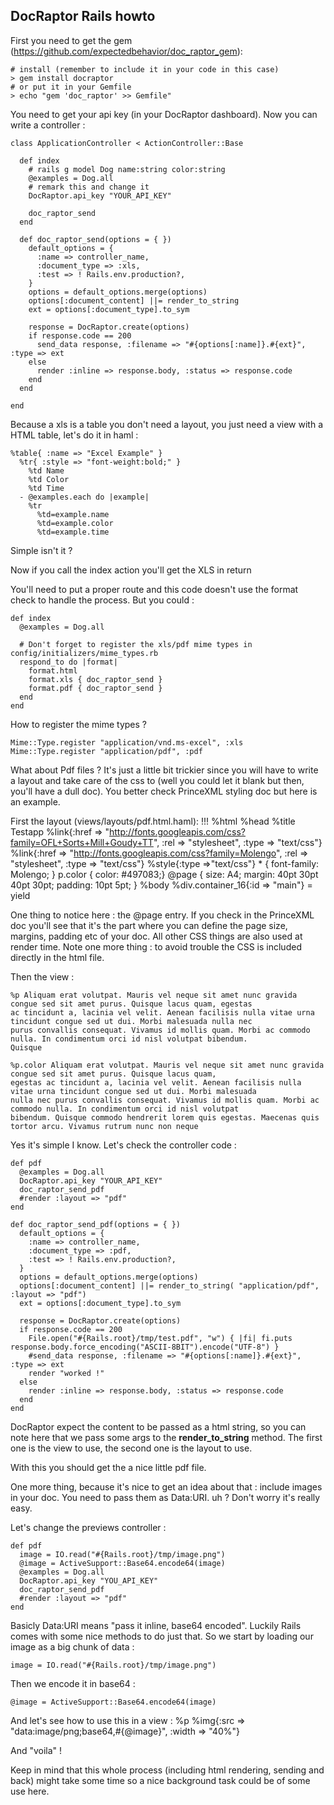 ## DocRaptor Rails howto

First you need to get the gem (https://github.com/expectedbehavior/doc_raptor_gem):

    # install (remember to include it in your code in this case)
    > gem install docraptor
    # or put it in your Gemfile
    > echo "gem 'doc_raptor' >> Gemfile"

You need to get your api key (in your DocRaptor dashboard). Now you can write a controller :

    class ApplicationController < ActionController::Base

      def index
        # rails g model Dog name:string color:string
        @examples = Dog.all
        # remark this and change it
        DocRaptor.api_key "YOUR_API_KEY"
  
        doc_raptor_send
      end

      def doc_raptor_send(options = { })
        default_options = {
          :name => controller_name,
          :document_type => :xls,
          :test => ! Rails.env.production?,
        }
        options = default_options.merge(options)
        options[:document_content] ||= render_to_string
        ext = options[:document_type].to_sym
  
        response = DocRaptor.create(options)
        if response.code == 200
          send_data response, :filename => "#{options[:name]}.#{ext}", :type => ext
        else
          render :inline => response.body, :status => response.code
        end
      end

    end

Because a xls is a table you don't need a layout, you just need a view with a HTML table, let's do it in haml :

    %table{ :name => "Excel Example" }
      %tr{ :style => "font-weight:bold;" }
        %td Name
        %td Color
        %td Time
      - @examples.each do |example|
        %tr
          %td=example.name
          %td=example.color
          %td=example.time

Simple isn't it ?

Now if you call the index action you'll get the XLS in return

You'll need to put a proper route and this code doesn't use the format check to handle the process. But you could :

    def index
      @examples = Dog.all
  
      # Don't forget to register the xls/pdf mime types in config/initializers/mime_types.rb
      respond_to do |format|
        format.html
        format.xls { doc_raptor_send }
        format.pdf { doc_raptor_send }
      end
    end

How to register the mime types ?

    Mime::Type.register "application/vnd.ms-excel", :xls
    Mime::Type.register "application/pdf", :pdf


What about Pdf files ? It's just a little bit trickier since you will have to write a layout and take care of the css to (well you could let it blank but then, you'll have a dull doc). You better check PrinceXML styling doc but here is an example.

First the layout (views/layouts/pdf.html.haml):
    !!!
    %html
      %head
        %title Testapp
        %link{:href => "http://fonts.googleapis.com/css?family=OFL+Sorts+Mill+Goudy+TT", :rel => "stylesheet", :type => "text/css"}
        %link{:href => "http://fonts.googleapis.com/css?family=Molengo", :rel => "stylesheet", :type => "text/css"}
        %style{:type =>"text/css"}
          * { font-family: Molengo; }
          p.color { color: #497083;}
          @page {
          size: A4;
          margin: 40pt 30pt 40pt 30pt;
          padding: 10pt 5pt; }
      %body
        %div.container_16{:id => "main"}
          = yield

One thing to notice here : the @page entry. If you check in the PrinceXML doc you'll see that it's the part where you can define the page size, margins, padding etc of your doc. All other CSS things are also used at render time. Note one more thing : to avoid trouble the CSS is included directly in the html file.

Then the view :

    %p Aliquam erat volutpat. Mauris vel neque sit amet nunc gravida congue sed sit amet purus. Quisque lacus quam, egestas 
    ac tincidunt a, lacinia vel velit. Aenean facilisis nulla vitae urna tincidunt congue sed ut dui. Morbi malesuada nulla nec
    purus convallis consequat. Vivamus id mollis quam. Morbi ac commodo nulla. In condimentum orci id nisl volutpat bibendum. 
    Quisque 

    %p.color Aliquam erat volutpat. Mauris vel neque sit amet nunc gravida congue sed sit amet purus. Quisque lacus quam,
    egestas ac tincidunt a, lacinia vel velit. Aenean facilisis nulla vitae urna tincidunt congue sed ut dui. Morbi malesuada
    nulla nec purus convallis consequat. Vivamus id mollis quam. Morbi ac commodo nulla. In condimentum orci id nisl volutpat
    bibendum. Quisque commodo hendrerit lorem quis egestas. Maecenas quis tortor arcu. Vivamus rutrum nunc non neque 

Yes it's simple I know. Let's check the controller code :

    def pdf
      @examples = Dog.all
      DocRaptor.api_key "YOUR_API_KEY"
      doc_raptor_send_pdf
      #render :layout => "pdf"
    end

    def doc_raptor_send_pdf(options = { })
      default_options = {
        :name => controller_name,
        :document_type => :pdf,
        :test => ! Rails.env.production?,
      }
      options = default_options.merge(options)
      options[:document_content] ||= render_to_string( "application/pdf", :layout => "pdf")
      ext = options[:document_type].to_sym
  
      response = DocRaptor.create(options)
      if response.code == 200
        File.open("#{Rails.root}/tmp/test.pdf", "w") { |fi| fi.puts response.body.force_encoding("ASCII-8BIT").encode("UTF-8") }
        #send_data response, :filename => "#{options[:name]}.#{ext}", :type => ext
        render "worked !"
      else
        render :inline => response.body, :status => response.code
      end
    end

DocRaptor expect the content to be passed as a html string, so you can note here that we pass some args to the __render_to_string__ method. The first one is the view to use, the second one is the layout to use.

With this you should get the a nice little pdf file.

One more thing, because it's nice to get an idea about that : include images in your doc. You need to pass them as Data:URI. uh ? Don't worry it's really easy.

Let's change the previews controller :

    def pdf
      image = IO.read("#{Rails.root}/tmp/image.png")
      @image = ActiveSupport::Base64.encode64(image)
      @examples = Dog.all
      DocRaptor.api_key "YOU_API_KEY"
      doc_raptor_send_pdf
      #render :layout => "pdf"
    end

Basicly Data:URI means "pass it inline, base64 encoded". Luckily Rails comes with some nice methods to do just that. So we start by loading our image as a big chunk of data :

    image = IO.read("#{Rails.root}/tmp/image.png")

Then we encode it in base64 :

    @image = ActiveSupport::Base64.encode64(image)

And let's see how to use this in a view :
    %p
      %img{:src => "data:image/png;base64,#{@image}", :width => "40%"}

And "voila" !

Keep in mind that this whole process (including html rendering, sending and back) might take some time so a nice background task could be of some use here.
